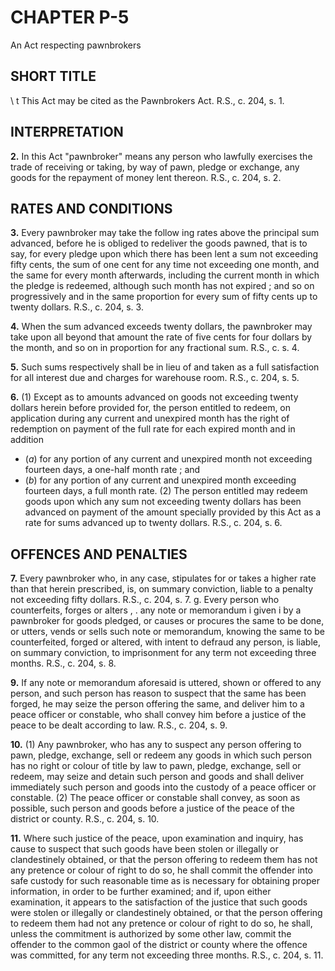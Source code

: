 
# CHAPTER P-5
An Act respecting pawnbrokers

## SHORT TITLE
\ t This Act may be cited as the Pawnbrokers
Act. R.S., c. 204, s. 1.

## INTERPRETATION

**2.** In this Act "pawnbroker" means any
person who lawfully exercises the trade of
receiving or taking, by way of pawn, pledge
or exchange, any goods for the repayment of
money lent thereon. R.S., c. 204, s. 2.

## RATES AND CONDITIONS

**3.** Every pawnbroker may take the follow
ing rates above the principal sum advanced,
before he is obliged to redeliver the goods
pawned, that is to say, for every pledge upon
which there has been lent a sum not exceeding
fifty cents, the sum of one cent for any time
not exceeding one month, and the same for
every month afterwards, including the current
month in which the pledge is redeemed,
although such month has not expired ; and so
on progressively and in the same proportion
for every sum of fifty cents up to twenty
dollars. R.S., c. 204, s. 3.

**4.** When the sum advanced exceeds twenty
dollars, the pawnbroker may take upon all
beyond that amount the rate of five cents for
four dollars by the month, and so on in
proportion for any fractional sum. R.S., c.
s. 4.

**5.** Such sums respectively shall be in lieu
of and taken as a full satisfaction for all
interest due and charges for warehouse room.
R.S., c. 204, s. 5.

**6.** (1) Except as to amounts advanced on
goods not exceeding twenty dollars herein
before provided for, the person entitled to
redeem, on application during any current
and unexpired month has the right of
redemption on payment of the full rate for
each expired month and in addition
  * (_a_) for any portion of any current and
unexpired month not exceeding fourteen
days, a one-half month rate ; and
  * (_b_) for any portion of any current and
unexpired month exceeding fourteen days,
a full month rate.
(2) The person entitled may redeem goods
upon which any sum not exceeding twenty
dollars has been advanced on payment of the
amount specially provided by this Act as a
rate for sums advanced up to twenty dollars.
R.S., c. 204, s. 6.

## OFFENCES AND PENALTIES

**7.** Every pawnbroker who, in any case,
stipulates for or takes a higher rate than that
herein prescribed, is, on summary conviction,
liable to a penalty not exceeding fifty dollars.
R.S., c. 204, s. 7.
g. Every person who counterfeits, forges or
alters , . any note or memorandum i given i by a
pawnbroker for goods pledged, or causes or
procures the same to be done, or utters, vends
or sells such note or memorandum, knowing
the same to be counterfeited, forged or altered,
with intent to defraud any person, is liable,
on summary conviction, to imprisonment for
any term not exceeding three months. R.S., c.
204, s. 8.

**9.** If any note or memorandum aforesaid
is uttered, shown or offered to any person,
and such person has reason to suspect that
the same has been forged, he may seize the
person offering the same, and deliver him to
a peace officer or constable, who shall convey
him before a justice of the peace to be dealt
according to law. R.S., c. 204, s. 9.

**10.** (1) Any pawnbroker, who has any
to suspect any person offering to pawn,
pledge, exchange, sell or redeem any goods in
which such person has no right or colour of
title by law to pawn, pledge, exchange, sell or
redeem, may seize and detain such person
and goods and shall deliver immediately such
person and goods into the custody of a peace
officer or constable.
(2) The peace officer or constable shall
convey, as soon as possible, such person and
goods before a justice of the peace of the
district or county. R.S., c. 204, s. 10.

**11.** Where such justice of the peace, upon
examination and inquiry, has cause to suspect
that such goods have been stolen or illegally
or clandestinely obtained, or that the person
offering to redeem them has not any pretence
or colour of right to do so, he shall commit
the offender into safe custody for such
reasonable time as is necessary for obtaining
proper information, in order to be further
examined; and if, upon either examination,
it appears to the satisfaction of the justice
that such goods were stolen or illegally or
clandestinely obtained, or that the person
offering to redeem them had not any pretence
or colour of right to do so, he shall, unless the
commitment is authorized by some other law,
commit the offender to the common gaol of
the district or county where the offence was
committed, for any term not exceeding three
months. R.S., c. 204, s. 11.
